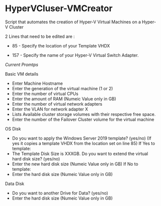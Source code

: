 # HyperVCluser-VMCreator
Script that automates the creation of Hyper-V Virtual Machines on a Hyper-V Cluster

2 Lines that need to be edited are :

- 85 - Specify the location of your Template VHDX

- 157 - Specify the name of your Hyper-V Virtual Switch Adapter.

*Current Promtps*

Basic VM details
- Enter Machine Hostname
- Enter the generation of the virtual machine (1 or 2)
- Enter the number of virtual CPUs
- Enter the amount of RAM (Numeic Value only in GB)
- Enter the number of virtual network adapters
- Enter the VLAN for network adapter X
- Lists Available cluster storage volumes with their respective free space.
- Enter the number of the Failover Cluster volume for the virtual machine

OS Disk
- Do you want to apply the Windows Server 2019 template? (yes/no) (If yes it copies a template VHDX from the location set on line 85)
If Yes to template:
- The Template Disk Size is XXXGB. Do you want to extend the virtual hard disk size? (yes/no)
- Enter the new hard disk size (Numeic Value only in GB)
If No to template:
- Enter the hard disk size (Numeic Value only in GB)

Data Disk
- Do you want to another Drive for Data? (yes/no)
- Enter the hard disk size (Numeic Value only in GB)
